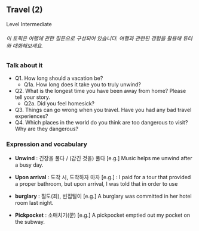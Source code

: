 ## Travel (2)
Level Intermediate
###### 이 토픽은 여행에 관한 질문으로 구성되어 있습니다. 여행과 관련된 경험을 활용해 튜터와 대화해보세요.

### Talk about it
- Q1. How long should a vacation be?  - Q1a. How long does it take you to truly unwind?- Q2. What is the longest time you have been away from home? Please tell your story.  - Q2a. Did you feel homesick?- Q3. Things can go wrong when you travel. Have you had any bad travel experiences?- Q4. Which places in the world do you think are too dangerous to visit? Why are they dangerous?
### Expression and vocabulary
- **Unwind** : 긴장을 풀다 / (감긴 것을) 풀다
[e.g.] Music helps me unwind after a busy day.

- **Upon arrival** : 도착 시, 도착하자 마자
[e.g.] : I paid for a tour that provided a proper bathroom, but upon arrival, I was told that in order to use 

- **burglary** : 절도(죄), 빈집털이
[e.g.] A burglary was committed in her hotel room last night.

- **Pickpocket** : 소매치기(꾼)
[e.g.] A pickpocket emptied out my pocket on the subway.


